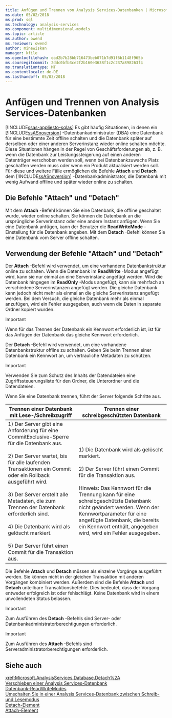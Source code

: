 ```yaml
---
title: Anfügen und Trennen von Analysis Services-Datenbanken | Microsoft Docs
ms.date: 05/02/2018
ms.prod: sql
ms.technology: analysis-services
ms.component: multidimensional-models
ms.topic: article
ms.author: owend
ms.reviewer: owend
author: minewiskan
manager: kfile
ms.openlocfilehash: ead2b7b28bb716473beb071b7d91f6b1148f965b
ms.sourcegitcommit: 2ddc0bfb3ce2f2b160e3638f1c2c237a898263f4
ms.translationtype: MT
ms.contentlocale: de-DE
ms.lasthandoff: 05/03/2018
---
```

# <a name="attach-and-detach-analysis-services-databases"></a>Anfügen und Trennen von Analysis Services-Datenbanken
[!INCLUDE[ssas-appliesto-sqlas](../../includes/ssas-appliesto-sqlas.md)]
  Es gibt häufig Situationen, in denen ein [!INCLUDE[ssASnoversion](../../includes/ssasnoversion-md.md)] -Datenbankadministrator (DBA) eine Datenbank für eine bestimmte Zeit offline schalten und die Datenbank später auf derselben oder einer anderen Serverinstanz wieder online schalten möchte. Diese Situationen hängen in der Regel von Geschäftsforderungen ab, z. B. wenn die Datenbank zur Leistungssteigerung auf einen anderen Datenträger verschoben werden soll, wenn bei Datenbankzuwachs Platz geschaffen werden muss oder wenn ein Produkt aktualisiert werden soll. Für diese und weitere Fälle ermöglichen die Befehle **Attach** und **Detach** dem [!INCLUDE[ssASnoversion](../../includes/ssasnoversion-md.md)] -Datenbankadministrator, die Datenbank mit wenig Aufwand offline und später wieder online zu schalten.  
  
## <a name="attach-and-detach-commands"></a>Die Befehle "Attach" und "Detach"  
 Mit dem **Attach** -Befehl können Sie eine Datenbank, die offline geschaltet wurde, wieder online schalten. Sie können die Datenbank an die ursprüngliche Serverinstanz oder eine andere Instanz anfügen. Wenn Sie eine Datenbank anfügen, kann der Benutzer die **ReadWriteMode** -Einstellung für die Datenbank angeben. Mit dem **Detach** -Befehl können Sie eine Datenbank vom Server offline schalten.  
  
## <a name="attach-and-detach-usage"></a>Verwendung der Befehle "Attach" und "Detach"  
 Der **Attach** -Befehl wird verwendet, um eine vorhandene Datenbankstruktur online zu schalten. Wenn die Datenbank im **ReadWrite** -Modus angefügt wird, kann sie nur einmal an eine Serverinstanz angefügt werden. Wird die Datenbank hingegen im **ReadOnly** -Modus angefügt, kann sie mehrfach an verschiedene Serverinstanzen angefügt werden. Die gleiche Datenbank kann jedoch nicht mehr als einmal an die gleiche Serverinstanz angefügt werden. Bei dem Versuch, die gleiche Datenbank mehr als einmal anzufügen, wird ein Fehler ausgegeben, auch wenn die Daten in separate Ordner kopiert wurden.  
  
> [!IMPORTANT]  
>  Wenn für das Trennen der Datenbank ein Kennwort erforderlich ist, ist für das Anfügen der Datenbank das gleiche Kennwort erforderlich.  
  
 Der **Detach** -Befehl wird verwendet, um eine vorhandene Datenbankstruktur offline zu schalten. Geben Sie beim Trennen einer Datenbank ein Kennwort an, um vertrauliche Metadaten zu schützen.  
  
> [!IMPORTANT]  
>  Verwenden Sie zum Schutz des Inhalts der Datendateien eine Zugriffssteuerungsliste für den Ordner, die Unterordner und die Datendateien.  
  
 Wenn Sie eine Datenbank trennen, führt der Server folgende Schritte aus.  
  
|Trennen einer Datenbank mit Lese-/Schreibzugriff|Trennen einer schreibgeschützten Datenbank|  
|--------------------------------------|-------------------------------------|  
|1) Der Server gibt eine Anforderung für eine CommitExclusive-Sperre für die Datenbank aus.<br /><br /> 2) Der Server wartet, bis für alle laufenden Transaktionen ein Commit oder ein Rollback ausgeführt wird.<br /><br /> 3) Der Server erstellt alle Metadaten, die zum Trennen der Datenbank erforderlich sind.<br /><br /> 4) Die Datenbank wird als gelöscht markiert.<br /><br /> 5) Der Server führt einen Commit für die Transaktion aus.|1) Die Datenbank wird als gelöscht markiert.<br /><br /> 2) Der Server führt einen Commit für die Transaktion aus.<br /><br /> Hinweis: Das Kennwort für die Trennung kann für eine schreibgeschützte Datenbank nicht geändert werden. Wenn der Kennwortparameter für eine angefügte Datenbank, die bereits ein Kennwort enthält, angegeben wird, wird ein Fehler ausgegeben.|  
  
 Die Befehle **Attach** und **Detach** müssen als einzelne Vorgänge ausgeführt werden. Sie können nicht in der gleichen Transaktion mit anderen Vorgängen kombiniert werden. Außerdem sind die Befehle **Attach** und **Detach** unteilbare Transaktionsbefehle. Dies bedeutet, dass der Vorgang entweder erfolgreich ist oder fehlschlägt. Keine Datenbank wird in einem unvollendeten Status belassen.  
  
> [!IMPORTANT]  
>  Zum Ausführen des **Detach** -Befehls sind Server- oder Datenbankadministratorberechtigungen erforderlich.  
  
> [!IMPORTANT]  
>  Zum Ausführen des **Attach** -Befehls sind Serveradministratorberechtigungen erforderlich.  
  
## <a name="see-also"></a>Siehe auch  
 <xref:Microsoft.AnalysisServices.Database.Detach%2A>   
 [Verschieben einer Analysis Services-Datenbank](../../analysis-services/multidimensional-models/move-an-analysis-services-database.md)   
 [Datenbank-ReadWriteModes](../../analysis-services/multidimensional-models/database-readwritemodes.md)   
 [Umschalten Sie in einer Analysis Services-Datenbank zwischen Schreib-und Lesemodus](../../analysis-services/multidimensional-models/switch-an-analysis-services-database-between-readonly-and-readwrite-modes.md)   
 [Detach-Element](../../analysis-services/xmla/xml-elements-commands/detach-element.md)   
 [Attach-Element](../../analysis-services/xmla/xml-elements-commands/attach-element.md)  
  
  

